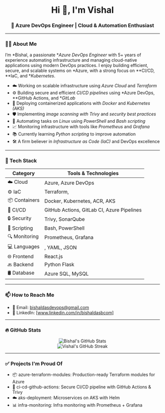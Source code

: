<h1 align="center">Hi 👋, I'm Vishal</h1>
<h3 align="center">🚀 Azure DevOps Engineer | Cloud & Automation Enthusiast</h3>

---

### 👨‍💻 About Me

I’m *Bishal, a passionate **Azure DevOps Engineer* with 5+ years of experience automating infrastructure and managing cloud-native applications using modern DevOps practices. I enjoy building efficient, secure, and scalable systems on *Azure, with a strong focus on **CI/CD, **IaC, and **Kubernetes*.

- ☁️ Working on scalable infrastructure using *Azure Cloud* and *Terraform*
- ⚙️ Building secure and efficient *CI/CD pipelines* using *Azure DevOps, **GitHub Actions, and **GitLab*
- 🐳 Deploying containerized applications with *Docker* and *Kubernetes (AKS)*
- 🛡️ Implementing *image scanning with Trivy* and *security best practices*
- 🐧 Automating tasks on *Linux* using *PowerShell* and *Bash scripting*
- 📈 Monitoring infrastructure with tools like *Prometheus* and *Grafana*
- 📚 Currently learning *Python scripting* to improve automation
- 🛠️ A firm believer in *Infrastructure as Code (IaC)* and DevOps excellence

---

### 🧰 Tech Stack

| Category        | Tools & Technologies |
|----------------|----------------------|
| ☁️ Cloud        | Azure, Azure DevOps |
| ⚙️ IaC          | Terraform,|
| 📦 Containers   | Docker, Kubernetes, ACR, AKS |
| 🚀 CI/CD        | GitHub Actions, GitLab CI, Azure Pipelines |
| 🔒 Security     | Trivy, SonarQube |
| 🐧 Scripting    | Bash, PowerShell |
| 🔍 Monitoring   | Prometheus, Grafana |
| 💻 Languages    | , YAML, JSON |
| 🌐 Frontend     | React.js |
| 🔙 Backend      | Python Flask |
| 🛢️ Database     | Azure SQL, MySQL |

---

### 📫 How to Reach Me

- 📧 Email: bishaldasdevops@gmail.com
- 💼 LinkedIn: [www.linkedin.com/in/bishaldasbcom]

---

### 🔥 GitHub Stats

<p align="center">
  <img src="https://github-readme-stats.vercel.app/api?username=Bishal Kumar Das&show_icons=true&theme=tokyonight" alt="Bishal's GitHub Stats" />
  <br/>
  <img src="https://github-readme-streak-stats.herokuapp.com/?user=Bishal Kumar Das&theme=tokyonight" alt="Vishal's GitHub Streak" />
</p>

---

### ✅ Projects I'm Proud Of
- 📦 azure-terraform-modules: Production-ready Terraform modules for Azure
- 🚀 ci-cd-github-actions: Secure CI/CD pipeline with GitHub Actions & Trivy
- ☁️ aks-deployment: Microservices on AKS with Helm
- 📊 infra-monitoring: Infra monitoring with Prometheus + Grafana
